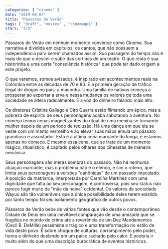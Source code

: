 ```yaml
---
categories: [ "cinema" ]
date: "2019-08-07"
title: "Pássaros de Verão"
tags: [ "draft", "movies" , "cinemaqui" ]
stars: "3/5"
---
```

Pássaros de Verão em nenhum momento convence como Cinema. Sua narrativa é dividida em capítulos, os cantos, que não possuem a independência para serem chamados assim. Sua passagem do tempo não é mais do que o descer e subir das cortinas de um teatro. O que resta é sua historinha e uma certa "consciência histórica" que pode ter dado origem a este projeto.

O que veremos, somos avisados, é inspirado em acontecimentos reais na Colômbia entre as décadas de 70 e 80. É a primeira geração de tráfico ilegal de drogas no país: a maconha. Uma família de nativos começa a prosperar ao exportar a erva e nessa mudança os valores de toda uma sociedade se altera radicalmente. É a voz do dinheiro falando mais alto.

Os diretores Cristina Gallego e Ciro Guerra estão filmando um épico, mas a pobreza de espírito de seus personagens acaba sabotando a aventura. No começo temos cenas magnetizantes do ritual de uma menina se tornando mulher depois de um período de reclusão. Há uma dança em que ela se veste com um manto vermelho e ao elevar suas mãos emula um pássaro grandioso e assustador. Esta é a última cena marcante do longa, e estamos apenas no começo. E mesmo essa cena, que se trata de um momento mágico, ritualístico, é captado pelos olhares dos cineastas de maneira mecânica.

Seus personagens são meras sombras do passado. Não há nenhuma atuação marcante, mas o problema não é o elenco, e sim o roteiro, que limita seus personagens a versões "canônicas" de um passado imaculado. A posição da matriarca, interpretada por Carmiña Martínez com uma dignidade que falta ao seu personagem, é controversa, pois seu status não parece fugir muito da "mãe da noiva" ocidental. Os valores da sociedade Wayuu são tão vulneráveis que a única possibilidade deles terem existido por tanto tempo foi seu isolamento geográfico de outros povos.

Pássaros de Verão bebe de várias fontes que vão desde o contemporâneo Cidade de Deus em uma inevitável comparação de uma amizade que se fragiliza no mundo do crime até a reverência de um Dez Mandamentos (Cecil B. DeMille) pessimista e trágico e uma transformação no estilo de vida deste povo. É sobre choque de culturas, corrompimento pelo poder, honra e dinheiro duelando em um palco rachado pelo calor. E poderia ir muito além do que uma descrição burocrática de eventos históricos.
